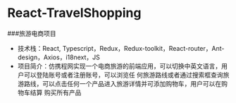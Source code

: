 # React-TravelShopping

###旅游电商项目
- 技术栈：React, Typescript，Redux，Redux-toolkit，React-router，Ant-design，Axios，i18next，JS
- 项目简介：仿携程网实现一个电商旅游的前端应用，可以切换中英文语言，用户可以登陆账号或者注册账号，可以浏览任 何旅游路线或者通过搜索框查询旅游路线，可以点击任何一个产品进入旅游详情并可添加购物车，用户可以在购物车结算 购买所有产品
